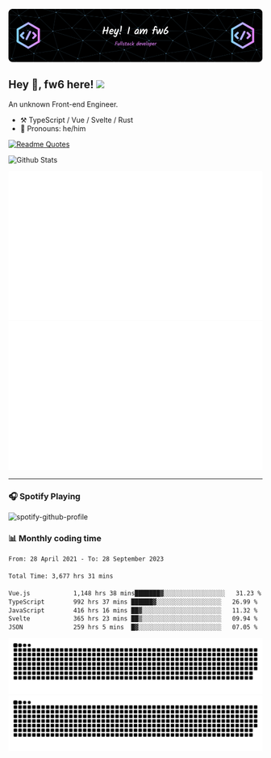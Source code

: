 ![Header](github-header-image.png)

## Hey 👋, fw6 here! <img src="https://github.githubassets.com/images/mona-whisper.gif" height="24" />


An unknown Front-end Engineer.

-   :hammer_and_pick: TypeScript / Vue / Svelte / Rust
-   :man: Pronouns: he/him


[![Readme Quotes](https://quotes-github-readme.vercel.app/api?type=horizontal&theme=algolia)](https://github.com/piyushsuthar/github-readme-quotes)



![Github Stats](https://github-readme-stats.vercel.app/api?username=fw6&bg_color=30,e96443,904e95&title_color=fff&text_color=fff)

![](https://raw.githubusercontent.com/fw6/github-stats-transparent/output/generated/overview.svg)
![](https://raw.githubusercontent.com/fw6/github-stats-transparent/output/generated/languages.svg)


---

### 🎧 Spotify Playing

<!-- ![spotify-github-profile](/img/default.svg) -->

![spotify-github-profile](https://spotify-github-profile.vercel.app/api/view.svg?uid=r6wn4hdvypv0lkzyrj0e0pjct&cover_image=true&theme=default&show_offline=true&background_color=9a10ad&interchange=true&bar_color_cover=true)



### :bar_chart: Monthly coding time 

<!--START_SECTION:waka-->

```txt
From: 28 April 2021 - To: 28 September 2023

Total Time: 3,677 hrs 31 mins

Vue.js            1,148 hrs 38 mins███████▓░░░░░░░░░░░░░░░░░   31.23 %
TypeScript        992 hrs 37 mins ██████▓░░░░░░░░░░░░░░░░░░   26.99 %
JavaScript        416 hrs 16 mins ██▓░░░░░░░░░░░░░░░░░░░░░░   11.32 %
Svelte            365 hrs 23 mins ██▒░░░░░░░░░░░░░░░░░░░░░░   09.94 %
JSON              259 hrs 5 mins  █▓░░░░░░░░░░░░░░░░░░░░░░░   07.05 %
```

<!--END_SECTION:waka-->




![github contribution grid snake animation](https://raw.githubusercontent.com/platane/platane/output/github-contribution-grid-snake-dark.svg#gh-dark-mode-only)![github contribution grid snake animation](https://raw.githubusercontent.com/platane/platane/output/github-contribution-grid-snake.svg#gh-light-mode-only)
